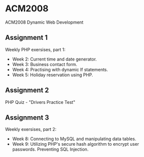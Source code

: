# ACM2008
ACM2008 Dynamic Web Development 

<h2>Assignment 1</h2>
Weekly PHP exersises, part 1:
<br>
<ul>
<li>Week 2: Current time and date generator.</li>
<li>Week 3: Business contact form.</li>
<li>Week 4: Practising with dynamic If statements.</li>
<li>Week 5: Holiday reservation using PHP.</li>
</ul>
<h2>Assignment 2</h2> 
PHP Quiz - "Drivers Practice Test"

<h2>Assignment 3</h2>
Weekly exersises, part 2:
<br>
<ul>
<li>Week 8: Connecting to MySQL and manipulating data tables.</li>
<li>Week 9: Utilizing PHP's secure hash algorithm to encrypt user passwords. Preventing SQL Injection.</li>
</ul>


